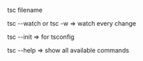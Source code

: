 tsc filename

tsc --watch
or
tsc -w => watch every change

tsc --init => for tsconfig

tsc --help => show all available commands
